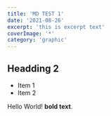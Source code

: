 ```yaml
---
title: 'MD TEST 1'
date: '2021-08-26'
excerpt: 'this is excerpt text'
coverImage: '*'
category: 'graphic'
---
```


<link href="https://raw.github.com/kottkrig/Markdown-CSS/master/markdown.css" rel="stylesheet"></link>

## Headding 2

- Item 1
- Item 2

Hello World! **bold text**.
